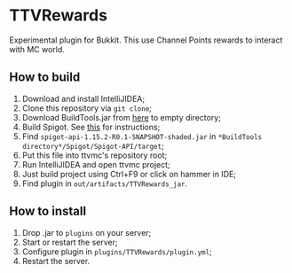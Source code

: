# TTVRewards
Experimental plugin for Bukkit. This use Channel Points rewards to interact with MC world.

## How to build
1. Download and install IntelliJIDEA;
2. Clone this repository via `git clone`;
3. Download BuildTools.jar from [here](https://hub.spigotmc.org/jenkins/job/BuildTools/) to empty directory;
4. Build Spigot. See [this](https://www.spigotmc.org/wiki/buildtools) for instructions;
5. Find `spigot-api-1.15.2-R0.1-SNAPSHOT-shaded.jar` in `*BuildTools directory*/Spigot/Spigot-API/target`;
6. Put this file into ttvmc's repository root;
7. Run IntelliJIDEA and open ttvmc project;
8. Just build project using Ctrl+F9 or click on hammer in IDE;
9. Find plugin in `out/artifacts/TTVRewards_jar`.

## How to install
1. Drop .jar to `plugins` on your server;
2. Start or restart the server;
3. Configure plugin in `plugins/TTVRewards/plugin.yml`;
4. Restart the server.
